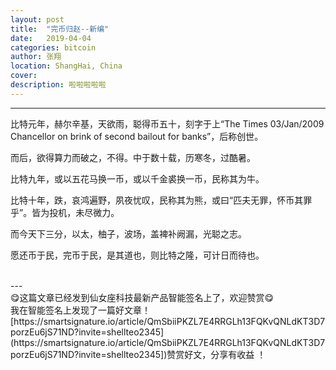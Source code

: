 ```yaml
---
layout: post
title:  "完币归赵--新编"
date:   2019-04-04
categories: bitcoin
author: 张翔
location: ShangHai, China
cover: 
description: 啦啦啦啦啦
---
```

---
比特元年，赫尔辛基，天欲雨，聪得币五十，刻字于上“The Times 03/Jan/2009 Chancellor on brink of second bailout for banks”，后称创世。


而后，欲得算力而破之，不得。中于数十载，历寒冬，过酷暑。


比特九年，或以五花马换一币，或以千金裘换一币，民称其为牛。


比特十年，跌，哀鸿遍野，夙夜忧叹，民称其为熊，或曰“匹夫无罪，怀币其罪乎”。皆为投机，未尽微力。


而今天下三分，以太，柚子，波场，盖裨补阙漏，光聪之志。


愿还币于民，完币于民，是其道也，则比特之隆，可计日而待也。

<br>
---
<br>
😋这篇文章已经发到仙女座科技最新产品智能签名上了，欢迎赞赏😋
<br>
我在智能签名上发现了一篇好文章！
[https://smartsignature.io/article/QmSbiiPKZL7E4RRGLh13FQKvQNLdKT3D7porzEu6jS71ND?invite=shellteo2345](https://smartsignature.io/article/QmSbiiPKZL7E4RRGLh13FQKvQNLdKT3D7porzEu6jS71ND?invite=shellteo2345])赞赏好文，分享有收益 ！